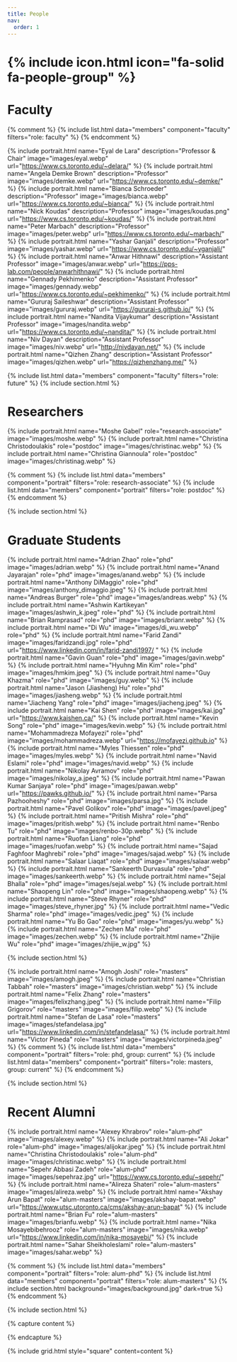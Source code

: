 ```yaml
---
title: People
nav:
  order: 1
---
```


# {% include icon.html icon="fa-solid fa-people-group" %}


# Faculty 
{% comment %}
{% include list.html data="members" component="faculty" filters="role: faculty" %}
{% endcomment %}

{% include portrait.html name="Eyal de Lara" description="Professor & Chair" image="images/eyal.webp" url="https://www.cs.toronto.edu/~delara/"  %}
{% include portrait.html name="Angela Demke Brown" description="Professor" image="images/demke.webp" url="https://www.cs.toronto.edu/~demke/"  %}
{% include portrait.html name="Bianca Schroeder" description="Professor" image="images/bianca.webp" url="https://www.cs.toronto.edu/~bianca/"  %}
{% include portrait.html name="Nick Koudas" description="Professor" image="images/koudas.png" url="https://www.cs.toronto.edu/~koudas/"  %}
{% include portrait.html name="Peter Marbach" description="Professor" image="images/peter.webp" url="https://www.cs.toronto.edu/~marbach/"  %}
{% include portrait.html name="Yashar Ganjali" description="Professor" image="images/yashar.webp" url="https://www.cs.toronto.edu/~yganjali/"  %}
{% include portrait.html name="Anwar Hithnawi" description="Assistant Professor" image="images/anwar.webp" url="https://pps-lab.com/people/anwarhithnawi/"  %}
{% include portrait.html name="Gennady Pekhimenko" description="Assistant Professor" image="images/gennady.webp" url="https://www.cs.toronto.edu/~pekhimenko/"  %}
{% include portrait.html name="Gururaj Saileshwar" description="Assistant Professor" image="images/gururaj.webp" url="https://gururaj-s.github.io/"  %}
{% include portrait.html name="Nandita Vijaykumar" description="Assistant Professor" image="images/nandita.webp" url="https://www.cs.toronto.edu/~nandita/"  %}
{% include portrait.html name="Niv Dayan" description="Assistant Professor" image="images/niv.webp" url="http://nivdayan.net/"  %}
{% include portrait.html name="Qizhen Zhang" description="Assistant Professor" image="images/qizhen.webp" url="https://qizhenzhang.me/"  %}

{% include list.html data="members" component="faculty" filters="role: future" %}
{% include section.html %}

# Researchers

{% include portrait.html name="Moshe Gabel" role="research-associate" image="images/moshe.webp"  %}
{% include portrait.html name="Christina Christodoulakis" role="postdoc" image="images/christinac.webp"  %}
{% include portrait.html name="Christina Giannoula" role="postdoc" image="images/christinag.webp"  %}

{% comment %}
{% include list.html data="members" component="portrait" filters="role: research-associate" %}
{% include list.html data="members" component="portrait" filters="role: postdoc" %}
{% endcomment %}

{% include section.html %}
# Graduate Students

{% include portrait.html name="Adrian Zhao" role="phd" image="images/adrian.webp"  %}
{% include portrait.html name="Anand Jayarajan" role="phd" image="images/anand.webp"  %}
{% include portrait.html name="Anthony DiMaggio" role="phd" image="images/anthony_dimaggio.jpeg"  %}
{% include portrait.html name="Andreas Burger" role="phd" image="images/andreas.webp"  %}
{% include portrait.html name="Ashwin Kartikeyan" image="images/ashwin_k.jpeg" role="phd"  %}
{% include portrait.html name="Brian Ramprasad" role="phd" image="images/brianr.webp"  %}
{% include portrait.html name="Di Wu" image="images/di_wu.webp" role="phd"  %}
{% include portrait.html name="Farid Zandi" image="images/faridzandi.jpg" role="phd" url="https://www.linkedin.com/in/farid-zandi1997/ "  %}
{% include portrait.html name="Gavin Guan" role="phd" image="images/gavin.webp"  %}
{% include portrait.html name="Hyuhng Min Kim" role="phd" image="images/hmkim.jpeg"  %}
{% include portrait.html name="Guy Khazma" role="phd" image="images/guy.webp"  %}
{% include portrait.html name="Jason (Jiasheng) Hu" role="phd" image="images/jiasheng.webp"  %}
{% include portrait.html name="Jiacheng Yang" role="phd" image="images/jiacheng.jpeg"  %}
{% include portrait.html name="Kai Shen" role="phd" image="images/kai.jpg" url="https://www.kaishen.ca/"  %}
{% include portrait.html name="Kevin Song" role="phd" image="images/kevin.webp"  %}
{% include portrait.html name="Mohammadreza Mofayezi" role="phd" image="images/mohammadreza.webp" url="https://mofayezi.github.io"  %}
{% include portrait.html name="Myles Thiessen" role="phd" image="images/myles.webp"  %}
{% include portrait.html name="Navid Eslami" role="phd" image="images/navid.webp"  %}
{% include portrait.html name="Nikolay Avramov" role="phd" image="images/nikolay_a.jpeg"  %}
{% include portrait.html name="Pawan Kumar Sanjaya" role="phd" image="images/pawan.webp" url="https://pawks.github.io/"  %}
{% include portrait.html name="Parsa Pazhooheshy" role="phd" image="images/parsa.jpg"  %}
{% include portrait.html name="Pavel Golikov" role="phd" image="images/pavel.jpeg"  %}
{% include portrait.html name="Pritish Mishra" role="phd" image="images/pritish.webp"  %}
{% include portrait.html name="Renbo Tu" role="phd" image="images/renbo-30p.webp"  %}
{% include portrait.html name="Ruofan Liang" role="phd" image="images/ruofan.webp"  %}
{% include portrait.html name="Sajad Faghfoor Maghrebi" role="phd" image="images/sajad.webp"  %}
{% include portrait.html name="Salaar Liaqat" role="phd" image="images/salaar.webp"  %}
{% include portrait.html name="Sankeerth Durvasula" role="phd" image="images/sankeerth.webp"  %}
{% include portrait.html name="Sejal Bhalla" role="phd" image="images/sejal.webp"  %}
{% include portrait.html name="Shaopeng Lin" role="phd" image="images/shaopeng.webp"  %}
{% include portrait.html name="Steve Rhyner" role="phd" image="images/steve_rhyner.jpg"  %}
{% include portrait.html name="Vedic Sharma" role="phd" image="images/vedic.jpeg"  %}
{% include portrait.html name="Yu Bo Gao" role="phd" image="images/yu.webp"  %}
{% include portrait.html name="Zechen Ma" role="phd" image="images/zechen.webp"  %}
{% include portrait.html name="Zhijie Wu" role="phd" image="images/zhijie_w.jpg"  %}


{% include section.html %}

{% include portrait.html name="Amogh Joshi" role="masters" image="images/amogh.jpeg"  %}
{% include portrait.html name="Christian Tabbah" role="masters" image="images/christian.webp"  %}
{% include portrait.html name="Felix Zhang" role="masters" image="images/felixzhang.jpeg"  %}
{% include portrait.html name="Filip Grigorov" role="masters" image="images/filip.webp"  %}
{% include portrait.html name="Stefan de Lasa" role="masters" image="images/stefandelasa.jpg" url="https://www.linkedin.com/in/stefandelasa/"  %}
{% include portrait.html name="Victor Pineda" role="masters" image="images/victorpineda.jpeg"  %}
{% comment %}
{% include list.html data="members" component="portrait" filters="role: phd, group: current" %}
{% include list.html data="members" component="portrait" filters="role: masters, group: current" %}
{% endcomment %}

{% include section.html %}
# Recent Alumni

{% include portrait.html name="Alexey Khrabrov" role="alum-phd" image="images/alexey.webp"  %}
{% include portrait.html name="Ali Jokar" role="alum-phd" image="images/alijokar.jpeg"  %}
{% include portrait.html name="Christina Christodoulakis" role="alum-phd" image="images/christinac.webp"  %}
{% include portrait.html name="Sepehr Abbasi Zadeh" role="alum-phd" image="images/sepehraz.jpg" url="https://www.cs.toronto.edu/~sepehr/"  %}
{% include portrait.html name="Alireza Shateri" role="alum-masters" image="images/alireza.webp"  %}
{% include portrait.html name="Akshay Arun Bapat" role="alum-masters" image="images/akshay-bapat.webp" url="https://www.utsc.utoronto.ca/cms/akshay-arun-bapat"  %}
{% include portrait.html name="Brian Fu" role="alum-masters" image="images/brianfu.webp"  %}
{% include portrait.html name="Nika Mosayebibehrooz" role="alum-masters" image="images/nika.webp" url="https://www.linkedin.com/in/nika-mosayebi/"  %}
{% include portrait.html name="Sahar Sheikholeslami" role="alum-masters" image="images/sahar.webp"  %}

{% comment %}
{% include list.html data="members" component="portrait" filters="role: alum-phd" %}
{% include list.html data="members" component="portrait" filters="role: alum-masters" %}
{% include section.html background="images/background.jpg" dark=true %}
{% endcomment %}


{% include section.html %}

{% capture content %}

{% endcapture %}

{% include grid.html style="square" content=content %}
